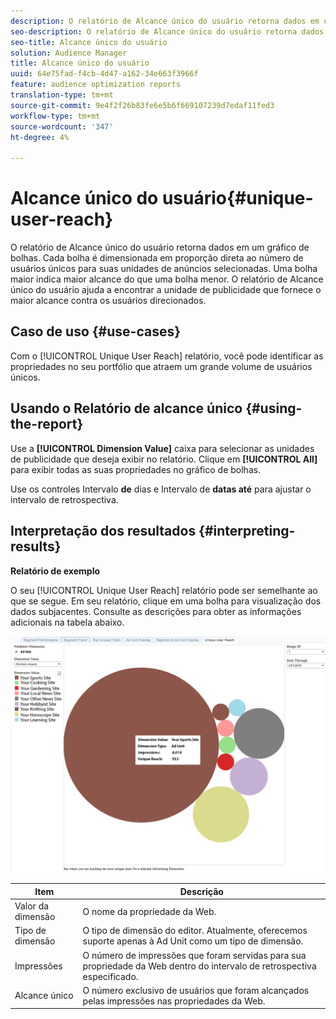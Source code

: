 ```yaml
---
description: O relatório de Alcance único do usuário retorna dados em um gráfico de bolhas. Cada bolha é dimensionada em proporção direta ao número de usuários únicos para suas unidades de anúncios selecionadas. Uma bolha maior indica maior alcance do que uma bolha menor. O relatório de Alcance único do usuário ajuda a encontrar a unidade de publicidade que fornece o maior alcance contra os usuários direcionados.
seo-description: O relatório de Alcance único do usuário retorna dados em um gráfico de bolhas. Cada bolha é dimensionada em proporção direta ao número de usuários únicos para suas unidades de anúncios selecionadas. Uma bolha maior indica maior alcance do que uma bolha menor. O relatório de Alcance único do usuário ajuda a encontrar a unidade de publicidade que fornece o maior alcance contra os usuários direcionados.
seo-title: Alcance único do usuário
solution: Audience Manager
title: Alcance único do usuário
uuid: 64e75fad-f4cb-4d47-a162-34e663f3966f
feature: audience optimization reports
translation-type: tm+mt
source-git-commit: 9e4f2f26b83fe6e5b6f669107239d7edaf11fed3
workflow-type: tm+mt
source-wordcount: '347'
ht-degree: 4%

---
```



# Alcance único do usuário{#unique-user-reach}

O relatório de Alcance único do usuário retorna dados em um gráfico de bolhas. Cada bolha é dimensionada em proporção direta ao número de usuários únicos para suas unidades de anúncios selecionadas. Uma bolha maior indica maior alcance do que uma bolha menor. O relatório de Alcance único do usuário ajuda a encontrar a unidade de publicidade que fornece o maior alcance contra os usuários direcionados.

## Caso de uso {#use-cases}

Com o [!UICONTROL Unique User Reach] relatório, você pode identificar as propriedades no seu portfólio que atraem um grande volume de usuários únicos.

## Usando o Relatório de alcance único {#using-the-report}

Use a **[!UICONTROL Dimension Value]** caixa para selecionar as unidades de publicidade que deseja exibir no relatório. Clique em **[!UICONTROL All]** para exibir todas as suas propriedades no gráfico de bolhas.

Use os controles Intervalo **de** dias e Intervalo de **datas até** para ajustar o intervalo de retrospectiva.

## Interpretação dos resultados {#interpreting-results}

**Relatório de exemplo**

O seu [!UICONTROL Unique User Reach] relatório pode ser semelhante ao que se segue. Em seu relatório, clique em uma bolha para visualização dos dados subjacentes. Consulte as descrições para obter as informações adicionais na tabela abaixo.

![](assets/publisher_unique_user_reach.png)

| Item | Descrição |
|--- |--- |
| Valor da dimensão | O nome da propriedade da Web. |
| Tipo de dimensão | O tipo de dimensão do editor. Atualmente, oferecemos suporte apenas à Ad Unit como um tipo de dimensão. |
| Impressões | O número de impressões que foram servidas para sua propriedade da Web dentro do intervalo de retrospectiva especificado. |
| Alcance único | O número exclusivo de usuários que foram alcançados pelas impressões nas propriedades da Web. |